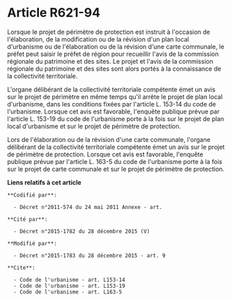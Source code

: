 # Article R621-94

Lorsque le projet de périmètre de protection est instruit à l'occasion de l'élaboration, de la modification ou de la révision
d'un plan local d'urbanisme ou de l'élaboration ou de la révision d'une carte communale, le préfet peut saisir le préfet de
région pour recueillir l'avis de la commission régionale du patrimoine et des sites. Le projet et l'avis de la commission
régionale du patrimoine et des sites sont alors portés à la connaissance de la collectivité territoriale. 

L'organe délibérant de la collectivité territoriale compétente émet un avis sur le projet de périmètre en même temps qu'il
arrête le projet de plan local d'urbanisme, dans les conditions fixées par l'article L. 153-14 du code de l'urbanisme.
Lorsque cet avis est favorable, l'enquête publique prévue par l'article L. 153-19 du code de l'urbanisme porte à la fois sur
le projet de plan local d'urbanisme et sur le projet de périmètre de protection.

Lors de l'élaboration ou de la révision d'une carte communale, l'organe délibérant de la collectivité territoriale compétente
émet un avis sur le projet de périmètre de protection. Lorsque cet avis est favorable, l'enquête publique prévue par
l'article L. 163-5 du code de l'urbanisme porte à la fois sur le projet de carte communale et sur le projet de périmètre de
protection.

**Liens relatifs à cet article**

	**Codifié par**:

	  - Décret n°2011-574 du 24 mai 2011 Annexe - art.

	**Cité par**:

	  - Décret n°2015-1782 du 28 décembre 2015 (V)

	**Modifié par**:

	  - Décret n°2015-1783 du 28 décembre 2015 - art. 9

	**Cite**:

	  - Code de l'urbanisme - art. L153-14
	  - Code de l'urbanisme - art. L153-19
	  - Code de l'urbanisme - art. L163-5
